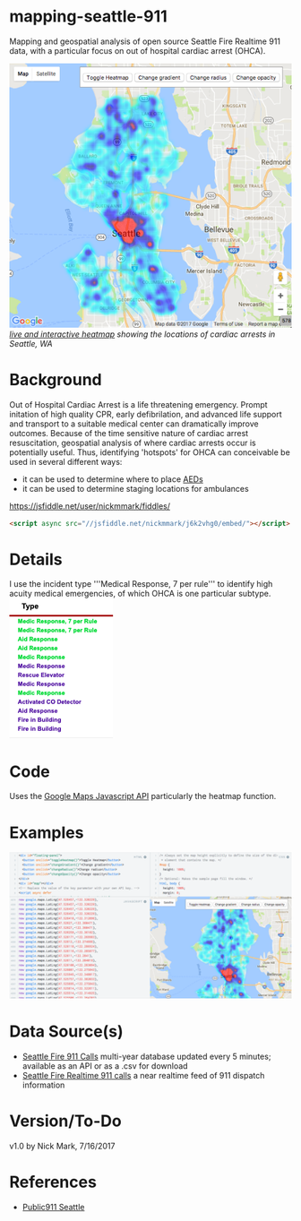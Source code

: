 # mapping-seattle-911
Mapping and geospatial analysis of open source Seattle Fire Realtime 911 data, with a particular focus on out of hospital cardiac arrest (OHCA). 

![mapping cardiac arrest calls in Seattle, WA](https://github.com/nickmmark/mapping-seattle-911/blob/master/figures/screenshot%202.png)
_[live and interactive heatmap](https://jsfiddle.net/user/nickmmark/fiddles/) showing the locations of cardiac arrests in Seattle, WA_

# Background
Out of Hospital Cardiac Arrest is a life threatening emergency. Prompt initation of high quality CPR, early defibrilation, and advanced life support and transport to a suitable medical center can dramatically improve outcomes. Because of the time sensitive nature of cardiac arrest resuscitation, geospatial analysis of where cardiac arrests occur is potentially useful. Thus, identifying 'hotspots' for OHCA can conceivable be used in several different ways:
- it can be used to determine where to place [AEDs](https://en.wikipedia.org/wiki/Automated_external_defibrillator)
- it can be used to determine staging locations for ambulances

https://jsfiddle.net/user/nickmmark/fiddles/

```html
<script async src="//jsfiddle.net/nickmmark/j6k2vhg0/embed/"></script>
```

# Details

I use the incident type '''Medical Response, 7 per rule''' to identify high acuity medical emergencies, of which OHCA is one particular subtype.
![incident type example](https://github.com/nickmmark/mapping-seattle-911/blob/master/figures/incident_type.png)

# Code
Uses the [Google Maps Javascript API](https://developers.google.com/maps/documentation) particularly the heatmap function.

# Examples
![example image](https://github.com/nickmmark/mapping-seattle-911/blob/master/figures/screenshot.png)


# Data Source(s)
- [Seattle Fire 911 Calls](https://data.seattle.gov/Public-Safety/Seattle-Real-Time-Fire-911-Calls/kzjm-xkqj) multi-year database updated every 5 minutes; available as an API or as a .csv for download
- [Seattle Fire Realtime 911 calls](http://www2.seattle.gov/fire/realtime911/getRecsForDatePub.asp?action=Today&incDate=&rad1=des) a near realtime feed of 911 dispatch information

# Version/To-Do
v1.0 by Nick Mark, 7/16/2017

# References
- [Public911 Seattle](http://www.public911.com/app/#/seattle)
